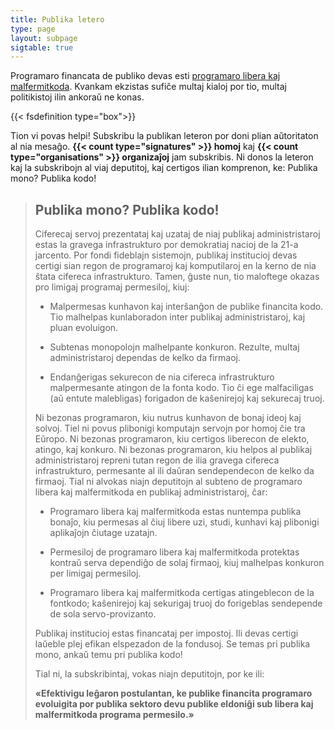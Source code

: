 ```yaml
---
title: Publika letero
type: page
layout: subpage
sigtable: true
---
```


Programaro financata de publiko devas esti [programaro libera kaj
malfermitkoda][fs]. Kvankam ekzistas sufiĉe multaj kialoj por tio, multaj
politikistoj ilin ankoraŭ ne konas.

{{< fsdefinition type="box">}}

Tion vi povas helpi! Subskribu la publikan leteron por doni plian aŭtoritaton al
nia mesaĝo. **{{< count type="signatures" >}} homoj** kaj **{{< count
type="organisations" >}} organizaĵoj** jam subskribis. Ni donos la leteron kaj
la subskribojn al viaj deputitoj, kaj certigos ilian komprenon, ke: Publika
mono? Publika kodo!

> ## Publika mono? Publika kodo!
> 
> Ciferecaj servoj prezentataj kaj uzataj de niaj publikaj administristaroj
> estas la gravega infrastrukturo por demokratiaj nacioj de la 21-a
> jarcento. Por fondi fideblajn sistemojn, publikaj institucioj devas certigi
> sian regon de programaroj kaj komputilaroj en la kerno de nia ŝtata cifereca
> infrastrukturo. Tamen, ĝuste nun, tio maloftege okazas pro limigaj programaj
> permesiloj, kiuj:
> 
> * Malpermesas kunhavon kaj interŝanĝon de publike financita kodo. Tio
>   malhelpas kunlaboradon inter publikaj administristaroj, kaj pluan evoluigon.
>
> * Subtenas monopolojn malhelpante konkuron. Rezulte, multaj administristaroj
>   dependas de kelko da firmaoj.
>
> * Endanĝerigas sekurecon de nia cifereca infrastrukturo malpermesante atingon
>   de la fonta kodo. Tio ĉi ege malfaciligas (aŭ entute malebligas) forigadon
>   de kaŝenirejoj kaj sekurecaj truoj.
> 
> Ni bezonas programaron, kiu nutrus kunhavon de bonaj ideoj kaj solvoj. Tiel ni
> povus plibonigi komputajn servojn por homoj ĉie tra Eŭropo. Ni bezonas
> programaron, kiu certigos liberecon de elekto, atingo, kaj konkuro. Ni bezonas
> programaron, kiu helpos al publikaj administristaroj repreni tutan regon de
> ilia gravega cifereca infrastrukturo, permesante al ili daŭran sendependecon
> de kelko da firmaoj. Tial ni alvokas niajn deputitojn al subteno de programaro
> libera kaj malfermitkoda en publikaj administristaroj, ĉar:
> 
> * Programaro libera kaj malfermitkoda estas nuntempa publika bonaĵo, kiu
>   permesas al ĉiuj libere uzi, studi, kunhavi kaj plibonigi aplikaĵojn ĉiutage
>   uzatajn.
>
> * Permesiloj de programaro libera kaj malfermitkoda protektas kontraŭ serva
>   dependiĝo de solaj firmaoj, kiuj malhelpas konkuron per limigaj permesiloj.
>
> * Programaro libera kaj malfermitkoda certigas atingeblecon de la fontkodo;
>   kaŝenirejoj kaj sekurigaj truoj do forigeblas sendepende de sola
>   servo-provizanto.
> 
> Publikaj institucioj estas financataj per impostoj. Ili devas certigi laŭeble
> plej efikan elspezadon de la fondusoj. Se temas pri publika mono, ankaŭ temu
> pri publika kodo!
> 
> Tial ni, la subskribintaj, vokas niajn deputitojn, por ke ili:
> 
> **«Efektivigu leĝaron postulantan, ke publike financita programaro evoluigita
> por publika sektoro devu publike eldoniĝi sub libera kaj malfermitkoda
> programa permesilo.»**

[fs]: https://fsfe.org/freesoftware/basics/summary.html "Libera programaro rajtigas ĉiujn uzi, studi, kunhavi kaj plibonigi la programaron. Tiu ĉi rajto helpas subteni aliajn fundamentajn liberecojn, kiel liberecojn de parolo, preso, kaj privateco."
